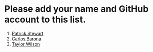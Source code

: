 # Please add your name and GitHub account to this list.

1. [Patrick Stewart](http://www.patrickstewart.org/)
1. [Carlos Barona](https://github.com/Cbarona)
2. [Taylor Wilson](https://github.com/Taylor-Wilson1)
